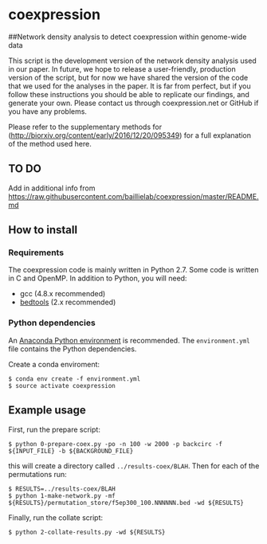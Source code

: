 # coexpression

##Network density analysis to detect coexpression within genome-wide data

This script is the development version of the network density analysis 
used in our paper. In future, we hope to release a user-friendly, 
production version of the script, but for now we have shared the 
version of the code that we used for the analyses in the paper. 
It is far from perfect, but if you follow these instructions you 
should be able to replicate our findings, and generate your own. 
Please contact us through coexpression.net or GitHub if you have any 
problems.

Please refer to the supplementary methods for (http://biorxiv.org/content/early/2016/12/20/095349) for a full explanation of the method used here.

## TO DO

Add in additional info from https://raw.githubusercontent.com/baillielab/coexpression/master/README.md

## How to install

### Requirements

The coexpression code is mainly written in Python 2.7. Some code is written in C and OpenMP. In addition to Python, you will need:

* gcc (4.8.x recommended)
* [bedtools](https://bedtools.readthedocs.io) (2.x recommended)


### Python dependencies

An [Anaconda Python environment](https://www.anaconda.com/download) is recommended. The `environment.yml` file contains the Python dependencies. 

Create a conda enviroment:
```
$ conda env create -f environment.yml
$ source activate coexpression
```

## Example usage

First, run the prepare script:
```
$ python 0-prepare-coex.py -po -n 100 -w 2000 -p backcirc -f ${INPUT_FILE} -b ${BACKGROUND_FILE} 
```
this will create a directory called `../results-coex/BLAH`. Then for each of the permutations run:

```
$ RESULTS=../results-coex/BLAH
$ python 1-make-network.py -mf ${RESULTS}/permutation_store/f5ep300_100.NNNNNN.bed -wd ${RESULTS}
```

Finally, run the collate script:
```
$ python 2-collate-results.py -wd ${RESULTS}
```